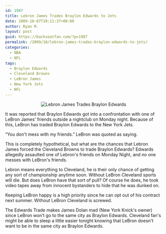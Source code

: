 ```yaml
---
id: 1987
title: Lebron James Trades Braylon Edwards to Jets
date: 2009-10-07T10:11:37+00:00
author: Ryan M.
layout: post
guid: https://backseatfan.com/?p=1987
permalink: /2009/10/lebron-james-trades-braylon-edwards-to-jets/
categories:
  - NBA
  - NFL
tags:
  - Braylon Edwards
  - Cleveland Browns
  - LeBron James
  - New York Jets
  - NFL
---
```


<div class="entry">
  <p style="text-align: center;">
    <img class="size-full wp-image-1988 aligncenter" title="braylonedwardslebronjames" src="/images/2009/10/braylonedwardslebronjames.JPG" alt="Lebron James Trades Braylon Edwards" width="561" height="237" srcset="/images/2009/10/braylonedwardslebronjames.JPG 561w, /images/2009/10/braylonedwardslebronjames-300x126.jpg 300w" sizes="(max-width: 561px) 100vw, 561px" />
  </p>

  <p>
    It was reported that Braylon Edwards got into a confrontation with one of LeBron James' friends outside a nightclub on Monday night. Because of this, LeBron has traded Braylon Edwards to the New York Jets.
  </p>

  <p>
    &#8220;You don't mess with my friends.&#8221; LeBron was quoted as saying.
  </p>

  <p>
    This is completely hypothetical, but what are the chances that Lebron James forced the Cleveland Browns to trade Braylon Edwards? Edwards allegedly assaulted one of Lebron's friends on Monday Night, and no one messes with LeBron's friends.
  </p>

  <p>
    Lebron means everything to Cleveland, he is their only chance of getting any sort of championship anytime soon. Without LeBron Cleveland sports will die. But does LeBron have that sort of pull? Of course he does, he took video tapes away from innocent bystanders to hide that he was dunked on.
  </p>

  <p>
    Keeping LeBron happy is a high priority since he can opt out of his contract next summer. Without LeBron Cleveland is screwed.
  </p>

  <p>
    The Edwards Trade makes James Dolan mad (New York Knick's owner) since LeBron won't go to the same city as Braylon Edwards. Cleveland fan's might be able to sleep a little easier tonight knowing that LeBron doesn't want to be in the same city as Braylon Edwards.
  </p>
</div>
